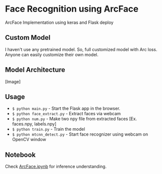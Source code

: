 # Face Recognition using ArcFace
ArcFace Implementation using keras and Flask deploy 

## Custom Model
I haven't use any pretrained model. So, full customized model with Arc loss. Anyone can easily customize their own model.

## Model Architecture
[Image]

## Usage
- `$ python main.py` - Start the Flask app in the browser.
- `$ python face_extract.py` - Extract faces via webcam
- `$ python num.py` - Make two npy file from extracted faces [Ex. faces.npy, labels.npy]
- `$ python train.py` - Train the model
- `$ python mtcnn_detect.py` - Start face recognizer using webcam on OpenCV window

## Notebook
Check [ArcFace.ipynb](https://github.com/niyazed/arcface-keras-flask/blob/master/ArcFace.ipynb) for inference understanding.
